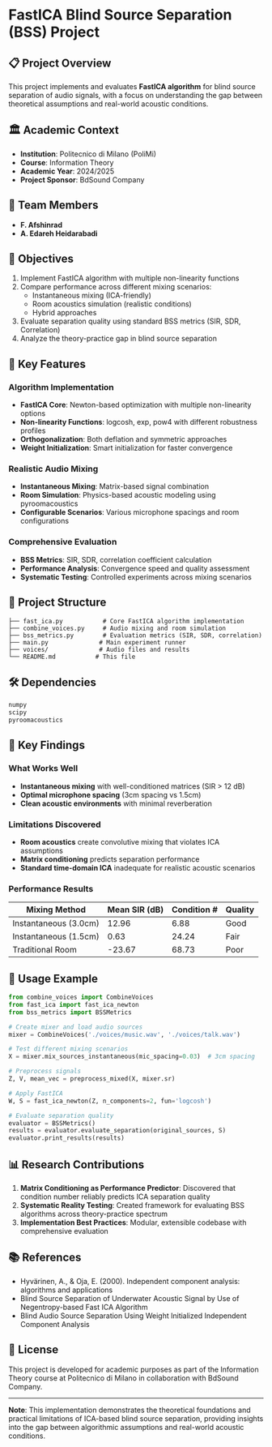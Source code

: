 # FastICA Blind Source Separation (BSS) Project

## 📋 Project Overview

This project implements and evaluates **FastICA algorithm** for blind source separation of audio signals, with a focus on understanding the gap between theoretical assumptions and real-world acoustic conditions.

## 🏛️ Academic Context

- **Institution**: Politecnico di Milano (PoliMi)
- **Course**: Information Theory
- **Academic Year**: 2024/2025
- **Project Sponsor**: BdSound Company

## 👥 Team Members

- **F. Afshinrad**
- **A. Edareh Heidarabadi**

## 🎯 Objectives

1. Implement FastICA algorithm with multiple non-linearity functions
2. Compare performance across different mixing scenarios:
   - Instantaneous mixing (ICA-friendly)
   - Room acoustics simulation (realistic conditions)
   - Hybrid approaches
3. Evaluate separation quality using standard BSS metrics (SIR, SDR, Correlation)
4. Analyze the theory-practice gap in blind source separation

## 🚀 Key Features

### Algorithm Implementation
- **FastICA Core**: Newton-based optimization with multiple non-linearity options
- **Non-linearity Functions**: logcosh, exp, pow4 with different robustness profiles
- **Orthogonalization**: Both deflation and symmetric approaches
- **Weight Initialization**: Smart initialization for faster convergence

### Realistic Audio Mixing
- **Instantaneous Mixing**: Matrix-based signal combination
- **Room Simulation**: Physics-based acoustic modeling using pyroomacoustics
- **Configurable Scenarios**: Various microphone spacings and room configurations

### Comprehensive Evaluation
- **BSS Metrics**: SIR, SDR, correlation coefficient calculation
- **Performance Analysis**: Convergence speed and quality assessment
- **Systematic Testing**: Controlled experiments across mixing scenarios

## 📁 Project Structure

```
├── fast_ica.py           # Core FastICA algorithm implementation
├── combine_voices.py     # Audio mixing and room simulation
├── bss_metrics.py        # Evaluation metrics (SIR, SDR, correlation)
├── main.py              # Main experiment runner
├── voices/              # Audio files and results
└── README.md           # This file
```

## 🛠️ Dependencies

```python
numpy
scipy
pyroomacoustics
```

## 🔬 Key Findings

### What Works Well
- **Instantaneous mixing** with well-conditioned matrices (SIR > 12 dB)
- **Optimal microphone spacing** (3cm spacing vs 1.5cm)
- **Clean acoustic environments** with minimal reverberation

### Limitations Discovered
- **Room acoustics** create convolutive mixing that violates ICA assumptions
- **Matrix conditioning** predicts separation performance
- **Standard time-domain ICA** inadequate for realistic acoustic scenarios

### Performance Results
| Mixing Method | Mean SIR (dB) | Condition # | Quality |
|---------------|---------------|-------------|---------|
| Instantaneous (3.0cm) | 12.96 | 6.88 | Good |
| Instantaneous (1.5cm) | 0.63 | 24.24 | Fair |
| Traditional Room | -23.67 | 68.73 | Poor |

## 🎵 Usage Example

```python
from combine_voices import CombineVoices
from fast_ica import fast_ica_newton
from bss_metrics import BSSMetrics

# Create mixer and load audio sources
mixer = CombineVoices('./voices/music.wav', './voices/talk.wav')

# Test different mixing scenarios
X = mixer.mix_sources_instantaneous(mic_spacing=0.03)  # 3cm spacing

# Preprocess signals
Z, V, mean_vec = preprocess_mixed(X, mixer.sr)

# Apply FastICA
W, S = fast_ica_newton(Z, n_components=2, fun='logcosh')

# Evaluate separation quality
evaluator = BSSMetrics()
results = evaluator.evaluate_separation(original_sources, S)
evaluator.print_results(results)
```

## 📊 Research Contributions

1. **Matrix Conditioning as Performance Predictor**: Discovered that condition number reliably predicts ICA separation quality
2. **Systematic Reality Testing**: Created framework for evaluating BSS algorithms across theory-practice spectrum
3. **Implementation Best Practices**: Modular, extensible codebase with comprehensive evaluation

## 📚 References

- Hyvärinen, A., & Oja, E. (2000). Independent component analysis: algorithms and applications
- Blind Source Separation of Underwater Acoustic Signal by Use of Negentropy-based Fast ICA Algorithm
- Blind Audio Source Separation Using Weight Initialized Independent Component Analysis

## 📄 License

This project is developed for academic purposes as part of the Information Theory course at Politecnico di Milano in collaboration with BdSound Company.

---

**Note**: This implementation demonstrates the theoretical foundations and practical limitations of ICA-based blind source separation, providing insights into the gap between algorithmic assumptions and real-world acoustic conditions.
